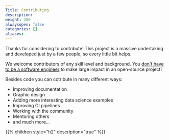 ```yaml
---
Title: Contributing
description:
weight: 200
alwaysopen: false
categories: []
aliases:
---
```


Thanks for considering to contribute! This project is a massive undertaking and developed just by a few people, so every little bit helps.

We welcome contributors of any skill level and background. You [don't have to be a software engineer](https://dev.to/navendu/how-to-make-non-code-contributions-to-open-source-projects-35nj) to make large impact in an open-source project! 

Besides code you can cotribute in many different ways: 

- Improving documentation
- Graphic design
- Adding more interesting data science examples
- Improving CI pipelines
- Working with the community
- Mentoring others
- and much more...

{{% children style="h2" description="true" %}}